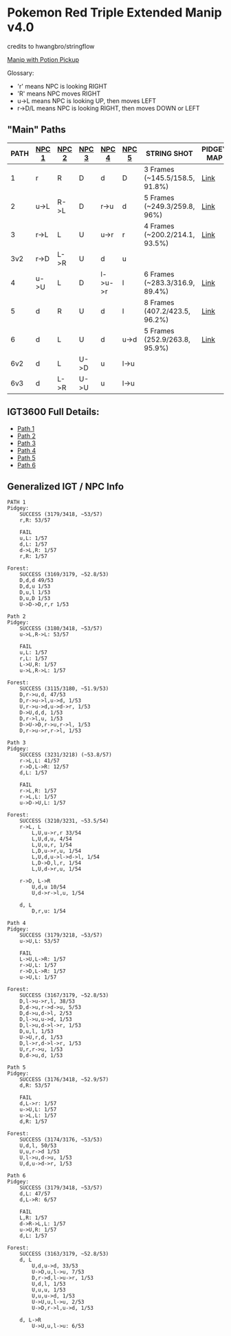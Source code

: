 # Pokemon Red Triple Extended Manip v4.0
credits to hwangbro/stringflow

[Manip with Potion Pickup](potion.md)

Glossary:
  - 'r' means NPC is looking RIGHT
  - 'R' means NPC moves RIGHT
  - u->L means NPC is looking UP, then moves LEFT
  - r->D/L means NPC is looking RIGHT, then moves DOWN or LEFT

## "Main" Paths

PATH | [NPC 1](https://gunnermaniac.com/pokeworld?map=1#53/182) | [NPC 2](https://gunnermaniac.com/pokeworld?map=1#57/167) | [NPC 3](https://gunnermaniac.com/pokeworld?map=50#2/4) | [NPC 4](https://gunnermaniac.com/pokeworld?map=51#16/43) | [NPC 5](https://gunnermaniac.com/pokeworld?map=51#27/40) | STRING SHOT | PIDGEY MAP | HOUSE MAP | FOREST MAP
---- | ----- | ------ | ------ | ------ | ------ | ------------------ | ------------ | --- | ---
1 | r | R | D | d | D | 3 Frames (~145.5/158.5, 91.8%) | [Link](https://gunnermaniac.com/pokeworld?map=1#33/181/DRRUUURRRRRRRRRRRRRRRRRRRRRURUUUUUURUUUULUUUUUUAUUUUUUUUUUUUULLLUUUUUUUUUUURRRRUULLLLLUUU) | [Link](https://gunnermaniac.com/pokeworld?map=50#4/7/RUUUUUUU) | [Link](https://gunnermaniac.com/pokeworld?map=51#17/47/UUUURRRRRURRRUUUUUUUUUUUUUUUUUUUUUUUUUUUUUUUUUALLLLLLLLDDDDDDDLLLLUUUUUUUUUUUUULLLLLLDDDDDDDDDDDDDDDDDDLDLLLLUUU) |
2 | u->L | R->L | D | r->u | d | 5 Frames (~249.3/259.8, 96%) | [Link](https://gunnermaniac.com/pokeworld?map=1#33/181/DRRUUURRRRRRRRRRRRRRRRRRRRRURUUUUUURUUAUULUUUAUUUUUUUUUUUUUUAUULLLUUUUUUURRRRUAUUUUUUULLLLLU) | [Link](https://gunnermaniac.com/pokeworld?map=50#4/7/UUUUURUU) | [Link](https://gunnermaniac.com/pokeworld?map=51#17/47/UUAUURUARRRRRRRUUUUUUUUUUUAUUAUUUUUUUUUUUUUUUUUUUULLLLLLLLDDDDDDDLLLLUUUUUUUUUUUUULLLLLLDDDDDDDDDDDDDDDDDDLDLLLLUUU) |
3 | r->L | L | U | u->r | r | 4 Frames (~200.2/214.1, 93.5%) | [Link](https://gunnermaniac.com/pokeworld?map=1#33/181/DRRUUURRRRRRRRRRRRRRRRRRRRRURUUUUUURAUUUUUUUUUUUUUUUUUUUULUAUULLLUUUUUUUUUURRRARUUUUAULLLLLU) | [Link](https://gunnermaniac.com/pokeworld?map=50#4/7/RUUUUUUU) | [Link](https://gunnermaniac.com/pokeworld?map=51#17/47/UUURURRURRRRRUAUUUUUUUUUUUUUUUUUUAUUUUUUUUUUUUUULLLLLLLLDDDDDDDLLLLUUUUUUUUUUUUULLLLLLDDDDDDDDDDDDDDDDDDDLLLLLUAUU) |
3v2 | r->D | L->R | U | d | u | | | | |
4 | u->U | L | D | l->u->r | l | 6 Frames (~283.3/316.9, 89.4%) | [Link](https://gunnermaniac.com/pokeworld?map=1#33/181/DRRUUURRRRRRRRRRRRRRRRRRRRRURUUUUUURUUUUUUUUUULAUUUUAUUUUAUUUAUULLLUUUUUUUUAURRRRUUUUUULLLLLU) | [Link](https://gunnermaniac.com/pokeworld?map=50#4/7/UUUUUURU) | [Link](https://gunnermaniac.com/pokeworld?map=51#17/47/UUUURURRRRRRRAUUUAUUUAUUUUUUUUUUUUUUUAUUUUUUUUUUUULLLLLLLLDDDDDDDLLLLUUUUUUUUUUUUULLLLLLDDDDDADDADDADDDDDDDDDDLLLLLAUUU) |
5 | d | R | U | d | l | 8 Frames (407.2/423.5, 96.2%) | [Link](https://gunnermaniac.com/pokeworld?map=1#33/181/DRRUUURRRRRRRRRRRRRRRRRRRRRURUUUUUURUUUULUUUUUUAUUUUUUUUAUUUAUULLLUUUUUUAUURRUUAURRUUUULLLLLU) | [Link](https://gunnermaniac.com/pokeworld?map=50#4/7/UUUURUUU) | [Link](https://gunnermaniac.com/pokeworld?map=51#17/47/UUUURRRRRRRURAUUUUUAUUUUUUAUUUUUUUUUUUUUUUUUAUUUUULLLLLLLLDDDDDDDLLLLUUUUUUUUUUUUULLLLLLDDDDDDDDDDDDDDDDDDDLLLLLAUUU) |
6 | d | L | U | d | u->d | 5 Frames (252.9/263.8, 95.9%) | [Link](https://gunnermaniac.com/pokeworld?map=1#33/181/DRRUUURRRRRRRRRRRRRRRRRRRRRURUUUUUURUUUUUUUUUULAUUUUUUUUUUUUUULLLUUAUUUAURRRRAUUUUUULALLLLUUU) | [Link](https://gunnermaniac.com/pokeworld?map=50#4/7/RUUUUUUU) | [Link](https://gunnermaniac.com/pokeworld?map=51#17/47/UUURURRRRRRRUUUUUUUAUUUUAUUUUUUUUUUUUUAUUUAUUUUUUULLLLLLLLDDDDDDDLLLLUUUUUUUUUUUUULLLLLLDDDDDDDDDDDDDDDDDDLDLLLLUUU)
6v2 | d | L | U->D | u | l->u | | | | |
6v3 | d | L->R | U->U | u | l->u | | | | |

## IGT3600 Full Details:
- [Path 1](path1igt.md)
- [Path 2](path2igt.md)
- [Path 3](path3igt.md)
- [Path 4](path4igt.md)
- [Path 5](path5igt.md)
- [Path 6](path6igt.md)


## Generalized IGT / NPC Info

```
PATH 1
Pidgey:
    SUCCESS (3179/3418, ~53/57)
    r,R: 53/57

    FAIL
    u,L: 1/57
    d,L: 1/57
    d->L,R: 1/57
    r,R: 1/57

Forest:
    SUCCESS (3169/3179, ~52.8/53)
    D,d,d 49/53
    D,d,u 1/53
    D,u,l 1/53
    D,u,D 1/53
    U->D->D,r,r 1/53

Path 2
Pidgey:
    SUCCESS (3180/3418, ~53/57)
    u->L,R->L: 53/57

    FAIL
    u,L: 1/57
    r,L: 1/57
    L->U,R: 1/57
    u->L,R->L: 1/57

Forest:
    SUCCESS (3115/3180, ~51.9/53)
    D,r->u,d, 47/53
    D,r->u->l,u->d, 1/53
    U,r->u->d,u->d->r, 1/53
    D->U,d,d, 1/53
    D,r->l,u, 1/53
    D->U->D,r->u,r->l, 1/53
    D,r->u->r,r->l, 1/53

Path 3
Pidgey:
    SUCCESS (3231/3218) (~53.8/57)
    r->L,L: 41/57
    r->D,L->R: 12/57
    d,L: 1/57

    FAIL
    r->L,R: 1/57
    r->L,L: 1/57
    u->D->U,L: 1/57

Forest:
    SUCCESS (3210/3231, ~53.5/54)
    r->L, L
        L,U,u->r,r 33/54
        L,U,d,u, 4/54
        L,U,u,r, 1/54
        L,D,u->r,u, 1/54
        L,U,d,u->l->d->l, 1/54
        L,D->D,l,r, 1/54
        L,U,d->r,u, 1/54

    r->D, L->R
        U,d,u 10/54
        U,d->r->l,u, 1/54

    d, L
        D,r,u: 1/54

Path 4
Pidgey:
    SUCCESS (3179/3218, ~53/57)
    u->U,L: 53/57

    FAIL
    L->U,L->R: 1/57
    r->U,L: 1/57
    r->D,L->R: 1/57
    u->U,L: 1/57

Forest:
    SUCCESS (3167/3179, ~52.8/53)
    D,l->u->r,l, 38/53
    D,d->u,r->d->u, 5/53
    D,d->u,d->l, 2/53
    D,l->u,u->d, 1/53
    D,l->u,d->l->r, 1/53
    D,u,l, 1/53
    U->U,r,d, 1/53
    D,l->r,d->l->r, 1/53
    U,r,r->u, 1/53
    D,d->u,d, 1/53

Path 5
Pidgey:
    SUCCESS (3176/3418, ~52.9/57)
    d,R: 53/57

    FAIL
    d,L->r: 1/57
    u->U,L: 1/57
    u->L,L: 1/57
    d,R: 1/57

Forest:
    SUCCESS (3174/3176, ~53/53)
    U,d,l, 50/53
    U,u,r->d 1/53
    U,l->u,d->u, 1/53
    U,d,u->d->r, 1/53

Path 6
Pidgey:
    SUCCESS (3179/3418, ~53/57)
    d,L: 47/57
    d,L->R: 6/57

    FAIL
    L,R: 1/57
    d->R->L,L: 1/57
    u->U,R: 1/57
    d,L: 1/57

Forest:
    SUCCESS (3163/3179, ~52.8/53)
    d, L
        U,d,u->d, 33/53
        U->D,u,l->u, 7/53
        D,r->d,l->u->r, 1/53
        U,d,l, 1/53
        U,u,u, 1/53
        U,u,u->d, 1/53
        U->U,u,l->u, 2/53
        U->D,r->l,u->d, 1/53

    d, L->R
        U->U,u,l->u: 6/53
